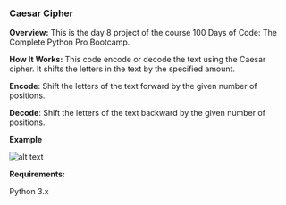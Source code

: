 

### **Caesar Cipher**

**Overview:**
This is the day 8 project of the course 100 Days of Code: The Complete Python Pro Bootcamp.


**How It Works:**
This code encode or decode the text using the Caesar cipher. It shifts the letters in the text by the specified amount.

**Encode**: Shift the letters of the text forward by the given number of positions. 

**Decode**: Shift the letters of the text backward by the given number of positions.



**Example**

![alt text]()

**Requirements:**

Python 3.x
